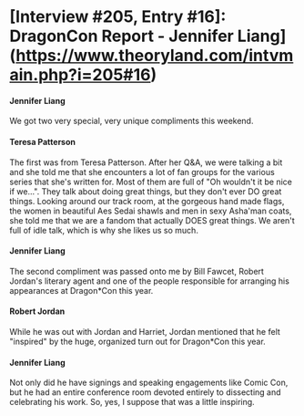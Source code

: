 # [Interview #205, Entry #16]: DragonCon Report - Jennifer Liang](https://www.theoryland.com/intvmain.php?i=205#16)

#### Jennifer Liang

We got two very special, very unique compliments this weekend.

#### Teresa Patterson

The first was from Teresa Patterson. After her Q&A, we were talking a bit and she told me that she encounters a lot of fan groups for the various series that she's written for. Most of them are full of "Oh wouldn't it be nice if we...". They talk about doing great things, but they don't ever DO great things. Looking around our track room, at the gorgeous hand made flags, the women in beautiful Aes Sedai shawls and men in sexy Asha'man coats, she told me that we are a fandom that actually DOES great things. We aren't full of idle talk, which is why she likes us so much.

#### Jennifer Liang

The second compliment was passed onto me by Bill Fawcet, Robert Jordan's literary agent and one of the people responsible for arranging his appearances at Dragon\*Con this year.

#### Robert Jordan

While he was out with Jordan and Harriet, Jordan mentioned that he felt "inspired" by the huge, organized turn out for Dragon\*Con this year.

#### Jennifer Liang

Not only did he have signings and speaking engagements like Comic Con, but he had an entire conference room devoted entirely to dissecting and celebrating his work. So, yes, I suppose that was a little inspiring.


